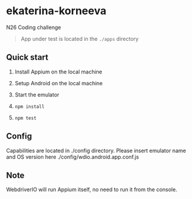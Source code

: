 # ekaterina-korneeva
N26 Coding challenge

> App under test is located in the `./apps` directory

## Quick start
1. Install Appium on the local machine

2. Setup Android on the local machine

3. Start the emulator

4. `npm install`

5. `npm test`

## Config
Capabilities are located in ./config directory. Please insert emulator name and OS version here ./config/wdio.android.app.conf.js

## Note
WebdriverIO will run Appium itself, no need to run it from the console.